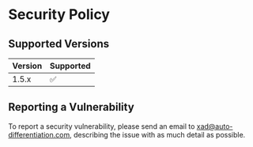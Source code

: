 # Security Policy

## Supported Versions

| Version | Supported          |
| ------- | ------------------ |
| 1.5.x   | :white_check_mark: |

## Reporting a Vulnerability

To report a security vulnerability, please send an email to xad@auto-differentiation.com,
describing the issue with as much detail as possible.
